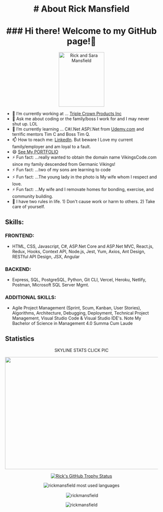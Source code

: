 <h1 align="center"># About Rick Mansfield</h1>
<p><h1 align="center">
### Hi there! Welcome to my GitHub page!👋</h1></p>

<p id="imageRicknSara" align="center"><img align="center" src="https://buff.ly/3voySRt" alt="Rick and Sara Mansfield" style="width:150px; height:180px"/></p>

<!--
**rickmansfield/rickmansfield** is a ✨ _special_ ✨ repository because its `README.md` (this file) appears on your GitHub profile.

Here are some ideas to get you started:
- 🌱 I’m currently learning ...
- 👯 I’m looking to collaborate on ...
- 🤔 I’m looking for help with ...
- 😄 Pronouns: ...
- 💬 Ask me about ...
- 📫 How to reach me: ... [Resume](https://resume.creddle.io/resume/4uxc0m7zngm) or
- ⚡ Fun fact: ...We Saved for years to take three separate cruises. Due to Covid we missed them all.
update the readme using https://github.com/ryo-ma/github-profile-trophy

-->

- 🔭 I’m currently working at ... [Triple Crown Products Inc](https://triplecrownproducts.com/)
- 💬 Ask me about coding or the family/boss I work for and I may never shut up. LOL
- 🌱 I’m currently learning ... C#/.Net ASP/.Net from [Udemy.com](https://www.udemy.com/share/101Wak3@XSIT63EkyKxkeNjn3l2OLw5hZ_p9-a0KApPVszcA88tvJMXpGCT0VnKMEkCiMnykVw==/) and terrific mentors Tim C and Boss Tim Q. 
- 📫 How to reach me:  [LinkedIn](https://www.linkedin.com/in/peacefulrick/). But beware I Love my current family/employer and am loyal to a fault. 
- 😄 [See My PORTFOLIO](https://mansfield-port-v3.netlify.app/)
- ⚡ Fun fact: ...really wanted to obtain the domain name VikingsCode.com since my family descended from Germanic Vikings!
- ⚡ Fun fact: ...two of my sons are learning to code
- ⚡ Fun fact: ...The young lady in the photo is My wife whom I respect and love.
- ⚡ Fun fact: ...My wife and I removate homes for bonding, exercise, and community building.
- 🤔 I have two rules in life. 1) Don't cause work or harm to others. 2) Take care of yourself.
 

## Skills:
### FRONTEND: 
-  HTML, CSS, Javascript, C#, ASP.Net Core and ASP.Net MVC, React.js, Redux, Hooks, Context API, Node.js, Jest, Yum, Axios, Ant Design, RESTful API Design, JSX, Angular
### BACKEND:
- Express, SQL, PostgreSQL, Python, Git CLI, Vercel, Heroku, Netlify, Postman, Microsoft SQL Server Mgmt. 
### ADDITIONAL SKILLS:
- Agile Project Management (Sprint, Scum, Kanban, User Stories), Algorithms, Architecture, Debugging, Deployment, Technical Project Management, Visual Studio Code & Visual Studio IDE's. Note My Bachelor of Science in Management 4.0 Summa Cum Laude


## Statistics
<p align="center">SKYLINE STATS CLICK PIC</p><p align="center"><a href="https://skyline.github.com/rickmansfield/2022"><img align="center" src="https://bl6pap003files.storage.live.com/y4mEAL2vw_SEl4nWu-PrJWpWrtzGlZ6cmPs7wff91jqgh3IXfhphuNQ_tpnNWARAjPcdOGX9HPPyw8_x1FrV1lLF4z36VYCI42B80dAdptfnaEAzEHQXq2oyd94MBPVQGjXmvc6JMxAZGyHB8QuFj4W49RKdkJg_dp7zzpm6KGyWOV4_OvCrInwbDmH9IevE-qS?width=1623&height=753&cropmode=none" width="811" height="370" /></p></a></p>


<p align="center"> <a href="https://github.com/rickmansfield/github-profile-trophy"><img src="https://github-profile-trophy.vercel.app/?username=rickmansfield&theme=darkhub&row=2&column=3" alt="Rick's GitHub Trophy Status"/></a></p>
<p align="center" ><img src="https://github-readme-stats.vercel.app/api/top-langs?username=rickmansfield&show_icons=true&locale=en&layout=compact" alt="rickmansfield most used languages" /></p>
<p align="center">&nbsp;<img align="center" src="https://github-readme-stats.vercel.app/api?username=rickmansfield&show_icons=true&locale=en" alt="rickmansfield" /></p>
<p align="center"><img align="center" src="https://github-readme-streak-stats.herokuapp.com/?user=rickmansfield&" alt="rickmansfield" /></p>
